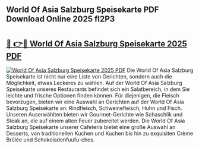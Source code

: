 ## World Of Asia Salzburg Speisekarte PDF Download Online 2025 fI2P3

# <h2><a href="http://gcc5dl.nevu.top/?p=World+Of+Asia+Salzburg+Speisekarte">🔗 👉🔴 World Of Asia Salzburg Speisekarte 2025 PDF</a></h2>

[![World Of Asia Salzburg Speisekarte 2025 PDF](https://i.imgur.com/dBaPXMq.png)](http://gcc5dl.nevu.top/?p=World+Of+Asia+Salzburg+Speisekarte)
Die World Of Asia Salzburg Speisekarte ist nicht nur eine Liste von Gerichten, sondern auch die Möglichkeit, etwas Leckeres zu wählen. Auf der World Of Asia Salzburg Speisekarte unseres Restaurants befindet sich ein Salatbereich, in dem Sie leichte und frische Optionen finden können. Für diejenigen, die Fleisch bevorzugen, bieten wir eine Auswahl an Gerichten auf der World Of Asia Salzburg Speisekarte an: Rindfleisch, Schweinefleisch, Huhn und Fisch. Unseren Auserwählten bieten wir Gourmet-Gerichte wie Schaschlik und Steak an, die auf einem alten Feuer zubereitet werden. Die World Of Asia Salzburg Speisekarte unserer Cafeteria bietet eine große Auswahl an Desserts, von traditionellen Kuchen und Kuchen bis hin zu exquisiten Crème Brûlée und Schokoladenfuufu-ches.
